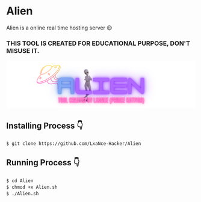 # Alien
Alien is a online real time hosting server 😉

### THIS TOOL IS CREATED FOR EDUCATIONAL PURPOSE, DON'T MISUSE IT.
<p align="center">
  <img src=".img/Alien.png">
</p>

## Installing Process 👇
```$ git clone https://github.com/LxaNce-Hacker/Alien```<br>
## Running Process 👇
```$ cd Alien```<br>
```$ chmod +x Alien.sh```<br>
```$ ./Alien.sh```<br>

<!--## Workflow 👇
<br>
<p align="center">
  <img src=".img/Alien.png.png">
</p>-->
